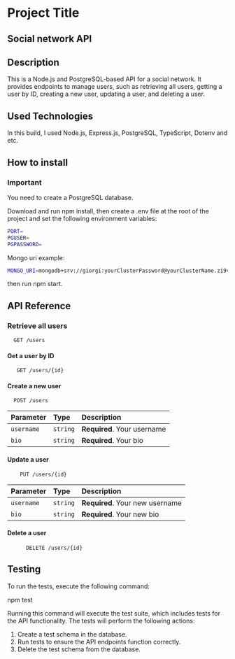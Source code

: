 # Project Title

## Social network API

## Description

This is a Node.js and PostgreSQL-based API for a social network. It provides endpoints to manage users, such as retrieving all users, getting a user by ID, creating a new user, updating a user, and deleting a user.

## Used Technologies

In this build, I used Node.js, Express.js, PostgreSQL, TypeScript, Dotenv and etc.

## How to install

### Important

You need to create a PostgreSQL database.

Download and run npm install, then create a .env file at the root of the project and set the following environment variables:

```bash
PORT=
PGUSER=
PGPASSWORD=
```

Mongo uri example:

```bash
MONGO_URI=mongodb+srv://giorgi:yourClusterPassword@yourClusterName.zi9vxpj.mongodb.net/yourDatabaseName?retryWrites=true&w=majority
```

then run npm start.

## API Reference

### Retrieve all users

```http
  GET /users
```

#### Get a user by ID

```http
   GET /users/{id}
```

#### Create a new user

```http
  POST /users
```

| Parameter  | Type     | Description                 |
| :--------- | :------- | :-------------------------- |
| `username` | `string` | **Required**. Your username |
| `bio`      | `string` | **Required**. Your bio      |

#### Update a user

```http
    PUT /users/{id}
```

| Parameter  | Type     | Description                     |
| :--------- | :------- | :------------------------------ |
| `username` | `string` | **Required**. Your new username |
| `bio`      | `string` | **Required**. Your new bio      |

#### Delete a user

```http
      DELETE /users/{id}
```

## Testing

To run the tests, execute the following command:

npm test

Running this command will execute the test suite, which includes tests for the API functionality. The tests will perform the following actions:

1. Create a test schema in the database.
2. Run tests to ensure the API endpoints function correctly.
3. Delete the test schema from the database.
